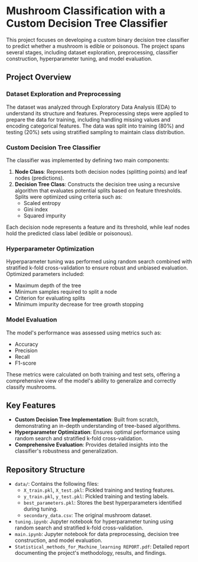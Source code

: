# Mushroom Classification with a Custom Decision Tree Classifier

This project focuses on developing a custom binary decision tree classifier to predict whether a mushroom is edible or poisonous. The project spans several stages, including dataset exploration, preprocessing, classifier construction, hyperparameter tuning, and model evaluation.

## Project Overview

### Dataset Exploration and Preprocessing
The dataset was analyzed through Exploratory Data Analysis (EDA) to understand its structure and features. Preprocessing steps were applied to prepare the data for training, including handling missing values and encoding categorical features. The data was split into training (80%) and testing (20%) sets using stratified sampling to maintain class distribution.

### Custom Decision Tree Classifier
The classifier was implemented by defining two main components:
1. **Node Class**: Represents both decision nodes (splitting points) and leaf nodes (predictions).
2. **Decision Tree Class**: Constructs the decision tree using a recursive algorithm that evaluates potential splits based on feature thresholds. Splits were optimized using criteria such as:
   - Scaled entropy
   - Gini index
   - Squared impurity

Each decision node represents a feature and its threshold, while leaf nodes hold the predicted class label (edible or poisonous).

### Hyperparameter Optimization
Hyperparameter tuning was performed using random search combined with stratified k-fold cross-validation to ensure robust and unbiased evaluation. Optimized parameters included:
- Maximum depth of the tree
- Minimum samples required to split a node
- Criterion for evaluating splits
- Minimum impurity decrease for tree growth stopping

### Model Evaluation
The model's performance was assessed using metrics such as:
- Accuracy
- Precision
- Recall
- F1-score

These metrics were calculated on both training and test sets, offering a comprehensive view of the model's ability to generalize and correctly classify mushrooms.

## Key Features
- **Custom Decision Tree Implementation**: Built from scratch, demonstrating an in-depth understanding of tree-based algorithms.
- **Hyperparameter Optimization**: Ensures optimal performance using random search and stratified k-fold cross-validation.
- **Comprehensive Evaluation**: Provides detailed insights into the classifier's robustness and generalization.

## Repository Structure
- `data/`: Contains the following files:
  - `X_train.pkl`, `X_test.pkl`: Pickled training and testing features.
  - `y_train.pkl`, `y_test.pkl`: Pickled training and testing labels.
  - `best_parameters.pkl`: Stores the best hyperparameters identified during tuning.
  - `secondary_data.csv`: The original mushroom dataset.
- `tuning.ipynb`: Jupyter notebook for hyperparameter tuning using random search and stratified k-fold cross-validation.
- `main.ipynb`: Jupyter notebook for data preprocessing, decision tree construction, and model evaluation.
- `Statistical_methods_for_Machine_learning REPORT.pdf`: Detailed report documenting the project's methodology, results, and findings.

